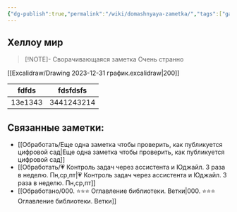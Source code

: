 ```yaml
---
{"dg-publish":true,"permalink":"/wiki/domashnyaya-zametka/","tags":["gardenEntry"]}
---
```


## Хеллоу мир


> [!NOTE]- Сворачивающаяся заметка
> Очень странно

[[Excalidraw/Drawing 2023-12-31 график.excalidraw\|200]]

| fdfds   | fdsfdsfs   |
| ------- | ---------- |
| 13e1343 | 3441243214 |


## Связанные заметки:
- [[Обработать/Еще одна заметка чтобы проверить, как публикуется цифровой сад\|Еще одна заметка чтобы проверить, как публикуется цифровой сад]]
- [[Обработать/💗 Контроль задач через ассистента и Юджайл. 3 раза в неделю. Пн,ср,пт\|💗 Контроль задач через ассистента и Юджайл. 3 раза в неделю. Пн,ср,пт]]
- [[Обработано/000. ⭐⭐⭐ Оглавление библиотеки. Ветки\|000. ⭐⭐⭐ Оглавление библиотеки. Ветки]]